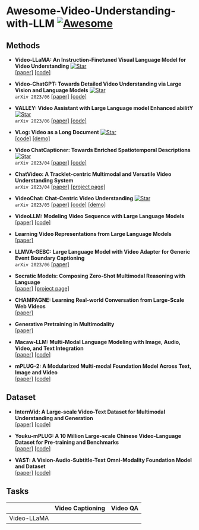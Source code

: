 # Awesome-Video-Understanding-with-LLM [![Awesome](https://awesome.re/badge.svg)](https://awesome.re)

## Methods
- **Video-LLaMA: An Instruction-Finetuned Visual Language Model for Video Understanding** [![Star](https://img.shields.io/github/stars/DAMO-NLP-SG/Video-LLaMA.svg?style=social&label=Star)](https://github.com/DAMO-NLP-SG/Video-LLaMA)\
  [[paper]](https://arxiv.org/abs/2306.02858) [[code]](https://github.com/DAMO-NLP-SG/Video-LLaMA)

- **Video-ChatGPT: Towards Detailed Video Understanding via Large Vision and Language Models** [![Star](https://img.shields.io/github/stars/mbzuai-oryx/Video-ChatGPT.svg?style=social&label=Star)](https://github.com/mbzuai-oryx/Video-ChatGPT)\
  ```arXiv 2023/06``` [[paper]](https://arxiv.org/abs/2306.05424) [[code]](https://github.com/mbzuai-oryx/Video-ChatGPT)

- **VALLEY: Video Assistant with Large Language model Enhanced abilitY** [![Star](https://img.shields.io/github/stars/RupertLuo/Valley.svg?style=social&label=Star)](https://github.com/RupertLuo/Valley)\
```arXiv 2023/06``` [[paper]](https://arxiv.org/abs/2306.07207) [[code]](https://github.com/RupertLuo/Valley)

- **VLog: Video as a Long Document** [![Star](https://img.shields.io/github/stars/showlab/VLog.svg?style=social&label=Star)](https://github.com/showlab/VLog)\
    [[code]](https://github.com/showlab/VLog) [[demo]](https://huggingface.co/spaces/TencentARC/VLog)

- **Video ChatCaptioner: Towards Enriched Spatiotemporal Descriptions** [![Star](https://img.shields.io/github/stars/Vision-CAIR/ChatCaptioner.svg?style=social&label=Star)](https://github.com/Vision-CAIR/ChatCaptioner)\
```arXiv 2023/04``` [[paper]](https://arxiv.org/abs/2304.04227) [[code]](https://github.com/Vision-CAIR/ChatCaptioner/tree/main/Video_ChatCaptioner)

- **ChatVideo: A Tracklet-centric Multimodal and Versatile Video Understanding System**\
  ```arXiv 2023/04``` [[paper]](https://arxiv.org/abs/2304.14407) [[project page]](https://www.wangjunke.info/ChatVideo/)

- **VideoChat: Chat-Centric Video Understanding** [![Star](https://img.shields.io/github/stars/OpenGVLab/Ask-Anything.svg?style=social&label=Star)](https://github.com/OpenGVLab/Ask-Anything)\
  ```arXiv 2023/05```  [[paper]](https://arxiv.org/abs/2305.06355) [[code]](https://github.com/OpenGVLab/Ask-Anything) [[demo]](https://huggingface.co/spaces/ynhe/AskAnything)

- **VideoLLM: Modeling Video Sequence with Large Language Models**\
  [[paper]](https://arxiv.org/abs/2305.13292) [[code]](https://github.com/cg1177/videollm)

  
- **Learning Video Representations from Large Language Models**\
  [[paper]](https://arxiv.org/abs/2212.04501)

- **LLMVA-GEBC: Large Language Model with Video Adapter for Generic Event Boundary Captioning**\
 ```arXiv 2023/06``` [[paper]](https://arxiv.org/abs/2306.10354)

- **Socratic Models: Composing Zero-Shot Multimodal Reasoning with Language**\
  [[paper]](https://arxiv.org/abs/2204.00598) [[project page]](https://socraticmodels.github.io/)
  
- **CHAMPAGNE: Learning Real-world Conversation from Large-Scale Web Videos**\
  [[paper]](https://arxiv.org/abs/2303.09713)
  
- **Generative Pretraining in Multimodality**\
  [[paper]](https://arxiv.org/abs/2307.05222)

- **Macaw-LLM: Multi-Modal Language Modeling with Image, Audio, Video, and Text Integration**\
  [[paper]](https://arxiv.org/abs/2306.09093) [[code]](https://github.com/lyuchenyang/macaw-llm)

- **mPLUG-2: A Modularized Multi-modal Foundation Model Across Text, Image and Video**\
  [[paper]](https://arxiv.org/abs/2302.00402v1) [[code]](https://github.com/X-PLUG/mPLUG-2)

## Dataset

- **InternVid: A Large-scale Video-Text Dataset for Multimodal Understanding and Generation**\
  [[paper]](https://arxiv.org/pdf/2307.06942v1.pdf) [[code]](https://github.com/opengvlab/internvideo)

- **Youku-mPLUG: A 10 Million Large-scale Chinese Video-Language Dataset for Pre-training and Benchmarks**\
  [[paper]](https://arxiv.org/pdf/2306.04362v1.pdf) [[code]](https://github.com/x-plug/youku-mplug)

- **VAST: A Vision-Audio-Subtitle-Text Omni-Modality Foundation Model and Dataset**\
  [[paper]](https://arxiv.org/pdf/2305.18500v1.pdf) [[code]](https://github.com/txh-mercury/vast)



## Tasks
||Video Captioning|Video QA|
|--|--|--|
|Video-LLaMA|||
